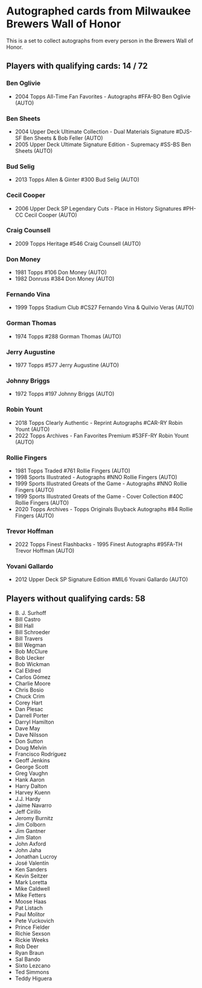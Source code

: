 # Autographed cards from Milwaukee Brewers Wall of Honor

This is a set to collect autographs from every person in the Brewers Wall of Honor.

## Players with qualifying cards: 14 / 72

### Ben Oglivie
- 2004 Topps All-Time Fan Favorites - Autographs #FFA-BO Ben Oglivie (AUTO)<br>

### Ben Sheets
- 2004 Upper Deck Ultimate Collection - Dual Materials Signature #DJS-SF Ben Sheets & Bob Feller (AUTO)<br>
- 2005 Upper Deck Ultimate Signature Edition - Supremacy #SS-BS Ben Sheets (AUTO)<br>

### Bud Selig
- 2013 Topps Allen & Ginter #300 Bud Selig (AUTO)<br>

### Cecil Cooper
- 2006 Upper Deck SP Legendary Cuts - Place in History Signatures #PH-CC Cecil Cooper (AUTO)<br>

### Craig Counsell
- 2009 Topps Heritage #546 Craig Counsell (AUTO)<br>

### Don Money
- 1981 Topps  #106 Don Money (AUTO)<br>
- 1982 Donruss  #384 Don Money (AUTO)<br>

### Fernando Vina
- 1999 Topps Stadium Club #CS27 Fernando Vina & Quilvio Veras (AUTO)<br>

### Gorman Thomas
- 1974 Topps  #288 Gorman Thomas (AUTO)<br>

### Jerry Augustine
- 1977 Topps  #577 Jerry Augustine (AUTO)<br>

### Johnny Briggs
- 1972 Topps  #197 Johnny Briggs (AUTO)<br>

### Robin Yount
- 2018 Topps Clearly Authentic - Reprint Autographs #CAR-RY Robin Yount (AUTO)<br>
- 2022 Topps Archives - Fan Favorites Premium #53FF-RY Robin Yount (AUTO)<br>

### Rollie Fingers
- 1981 Topps Traded #761 Rollie Fingers (AUTO)<br>
- 1998 Sports Illustrated  - Autographs #NNO Rollie Fingers (AUTO)<br>
- 1999 Sports Illustrated Greats of the Game - Autographs #NNO Rollie Fingers (AUTO)<br>
- 1999 Sports Illustrated Greats of the Game - Cover Collection #40C Rollie Fingers (AUTO)<br>
- 2020 Topps Archives - Topps Originals Buyback Autographs #84 Rollie Fingers (AUTO)<br>

### Trevor Hoffman
- 2022 Topps Finest Flashbacks - 1995 Finest Autographs #95FA-TH Trevor Hoffman (AUTO)<br>

### Yovani Gallardo
- 2012 Upper Deck SP Signature Edition #MIL6 Yovani Gallardo (AUTO)<br>


## Players without qualifying cards: 58

- B. J. Surhoff
- Bill Castro
- Bill Hall
- Bill Schroeder
- Bill Travers
- Bill Wegman
- Bob McClure
- Bob Uecker
- Bob Wickman
- Cal Eldred
- Carlos Gómez
- Charlie Moore
- Chris Bosio
- Chuck Crim
- Corey Hart
- Dan Plesac
- Darrell Porter
- Darryl Hamilton
- Dave May
- Dave Nilsson
- Don Sutton
- Doug Melvin
- Francisco Rodríguez
- Geoff Jenkins
- George Scott
- Greg Vaughn
- Hank Aaron
- Harry Dalton
- Harvey Kuenn
- J.J. Hardy
- Jaime Navarro
- Jeff Cirillo
- Jeromy Burnitz
- Jim Colborn
- Jim Gantner
- Jim Slaton
- John Axford
- John Jaha
- Jonathan Lucroy
- José Valentín
- Ken Sanders
- Kevin Seitzer
- Mark Loretta
- Mike Caldwell
- Mike Fetters
- Moose Haas
- Pat Listach
- Paul Molitor
- Pete Vuckovich
- Prince Fielder
- Richie Sexson
- Rickie Weeks
- Rob Deer
- Ryan Braun
- Sal Bando
- Sixto Lezcano
- Ted Simmons
- Teddy Higuera
